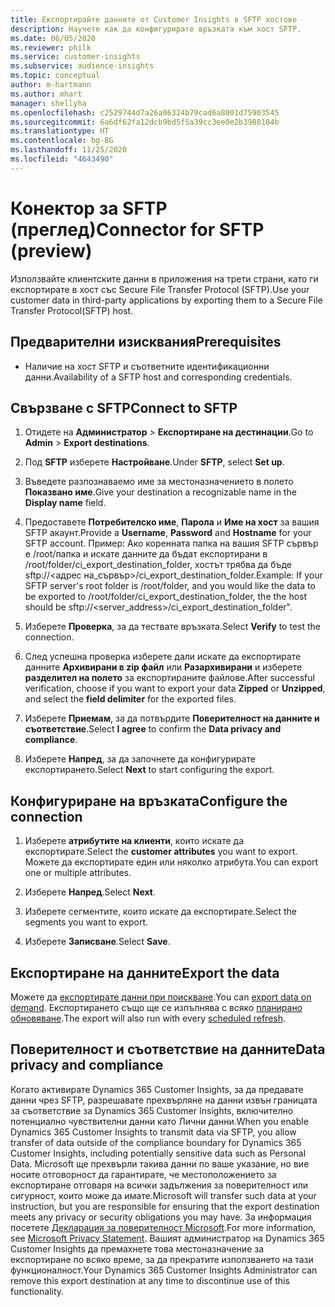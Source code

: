 ```yaml
---
title: Експортирайте данните от Customer Insights в SFTP хостове
description: Научете как да конфигурирате връзката към хост SFTP.
ms.date: 06/05/2020
ms.reviewer: philk
ms.service: customer-insights
ms.subservice: audience-insights
ms.topic: conceptual
author: m-hartmann
ms.author: mhart
manager: shellyha
ms.openlocfilehash: c2529744d7a26a06324b79cad6a8001d75903545
ms.sourcegitcommit: 6a6df62fa12dcb9bd5f5a39cc3ee0e2b3988184b
ms.translationtype: HT
ms.contentlocale: bg-BG
ms.lasthandoff: 11/25/2020
ms.locfileid: "4643490"
---
```

# <a name="connector-for-sftp-preview"></a><span data-ttu-id="8ca8d-103">Конектор за SFTP (преглед)</span><span class="sxs-lookup"><span data-stu-id="8ca8d-103">Connector for SFTP (preview)</span></span>

<span data-ttu-id="8ca8d-104">Използвайте клиентските данни в приложения на трети страни, като ги експортирате в хост със Secure File Transfer Protocol (SFTP).</span><span class="sxs-lookup"><span data-stu-id="8ca8d-104">Use your customer data in third-party applications by exporting them to a Secure File Transfer Protocol(SFTP) host.</span></span>

## <a name="prerequisites"></a><span data-ttu-id="8ca8d-105">Предварителни изисквания</span><span class="sxs-lookup"><span data-stu-id="8ca8d-105">Prerequisites</span></span>

- <span data-ttu-id="8ca8d-106">Наличие на хост SFTP и съответните идентификационни данни.</span><span class="sxs-lookup"><span data-stu-id="8ca8d-106">Availability of a SFTP host and corresponding credentials.</span></span>

## <a name="connect-to-sftp"></a><span data-ttu-id="8ca8d-107">Свързване с SFTP</span><span class="sxs-lookup"><span data-stu-id="8ca8d-107">Connect to SFTP</span></span>

1. <span data-ttu-id="8ca8d-108">Отидете на **Администратор** > **Експортиране на дестинации**.</span><span class="sxs-lookup"><span data-stu-id="8ca8d-108">Go to **Admin** > **Export destinations**.</span></span>

1. <span data-ttu-id="8ca8d-109">Под **SFTP** изберете **Настройване**.</span><span class="sxs-lookup"><span data-stu-id="8ca8d-109">Under **SFTP**, select **Set up**.</span></span>

1. <span data-ttu-id="8ca8d-110">Въведете разпознаваемо име за местоназначението в полето **Показвано име**.</span><span class="sxs-lookup"><span data-stu-id="8ca8d-110">Give your destination a recognizable name in the **Display name** field.</span></span>

1. <span data-ttu-id="8ca8d-111">Предоставете **Потребителско име**, **Парола** и **Име на хост** за вашия SFTP акаунт.</span><span class="sxs-lookup"><span data-stu-id="8ca8d-111">Provide a **Username**, **Password** and **Hostname** for your SFTP account.</span></span> <span data-ttu-id="8ca8d-112">Пример: Ако коренната папка на вашия SFTP сървър е /root/папка и искате данните да бъдат експортирани в /root/folder/ci_export_destination_folder, хостът трябва да бъде sftp://<адрес на_сървър>/ci_export_destination_folder.</span><span class="sxs-lookup"><span data-stu-id="8ca8d-112">Example: If your SFTP server's root folder is /root/folder, and you would like the data to be exported to /root/folder/ci_export_destination_folder, the the host should be sftp://<server_address>/ci_export_destination_folder".</span></span>

1. <span data-ttu-id="8ca8d-113">Изберете **Проверка**, за да тествате връзката.</span><span class="sxs-lookup"><span data-stu-id="8ca8d-113">Select **Verify** to test the connection.</span></span>

1. <span data-ttu-id="8ca8d-114">След успешна проверка изберете дали искате да експортирате данните **Архивирани в zip файл** или **Разархивирани** и изберете **разделител на полето** за експортираните файлове.</span><span class="sxs-lookup"><span data-stu-id="8ca8d-114">After successful verification, choose if you want to export your data **Zipped** or **Unzipped**, and select the **field delimiter** for the exported files.</span></span>

1. <span data-ttu-id="8ca8d-115">Изберете **Приемам**, за да потвърдите **Поверителност на данните и съответствие**.</span><span class="sxs-lookup"><span data-stu-id="8ca8d-115">Select **I agree** to confirm the **Data privacy and compliance**.</span></span>

1. <span data-ttu-id="8ca8d-116">Изберете **Напред**, за да започнете да конфигурирате експортирането.</span><span class="sxs-lookup"><span data-stu-id="8ca8d-116">Select **Next** to start configuring the export.</span></span>

## <a name="configure-the-connection"></a><span data-ttu-id="8ca8d-117">Конфигуриране на връзката</span><span class="sxs-lookup"><span data-stu-id="8ca8d-117">Configure the connection</span></span>

1. <span data-ttu-id="8ca8d-118">Изберете **атрибутите на клиенти**, които искате да експортирате.</span><span class="sxs-lookup"><span data-stu-id="8ca8d-118">Select the **customer attributes** you want to export.</span></span> <span data-ttu-id="8ca8d-119">Можете да експортирате един или няколко атрибута.</span><span class="sxs-lookup"><span data-stu-id="8ca8d-119">You can export one or multiple attributes.</span></span>

1. <span data-ttu-id="8ca8d-120">Изберете **Напред**.</span><span class="sxs-lookup"><span data-stu-id="8ca8d-120">Select **Next**.</span></span>

1. <span data-ttu-id="8ca8d-121">Изберете сегментите, които искате да експортирате.</span><span class="sxs-lookup"><span data-stu-id="8ca8d-121">Select the segments you want to export.</span></span>

1. <span data-ttu-id="8ca8d-122">Изберете **Записване**.</span><span class="sxs-lookup"><span data-stu-id="8ca8d-122">Select **Save**.</span></span>

## <a name="export-the-data"></a><span data-ttu-id="8ca8d-123">Експортиране на данните</span><span class="sxs-lookup"><span data-stu-id="8ca8d-123">Export the data</span></span>

<span data-ttu-id="8ca8d-124">Можете да [експортирате данни при поискване](export-destinations.md).</span><span class="sxs-lookup"><span data-stu-id="8ca8d-124">You can [export data on demand](export-destinations.md).</span></span> <span data-ttu-id="8ca8d-125">Експортирането също ще се изпълнява с всяко [планирано обновяване](system.md#schedule-tab).</span><span class="sxs-lookup"><span data-stu-id="8ca8d-125">The export will also run with every [scheduled refresh](system.md#schedule-tab).</span></span>

## <a name="data-privacy-and-compliance"></a><span data-ttu-id="8ca8d-126">Поверителност и съответствие на данните</span><span class="sxs-lookup"><span data-stu-id="8ca8d-126">Data privacy and compliance</span></span>

<span data-ttu-id="8ca8d-127">Когато активирате Dynamics 365 Customer Insights, за да предавате данни чрез SFTP, разрешавате прехвърляне на данни извън границата за съответствие за Dynamics 365 Customer Insights, включително потенциално чувствителни данни като Лични данни.</span><span class="sxs-lookup"><span data-stu-id="8ca8d-127">When you enable Dynamics 365 Customer Insights to transmit data via SFTP, you allow transfer of data outside of the compliance boundary for Dynamics 365 Customer Insights, including potentially sensitive data such as Personal Data.</span></span> <span data-ttu-id="8ca8d-128">Microsoft ще прехвърли такива данни по ваше указание, но вие носите отговорност да гарантирате, че местоположението за експортиране отговаря на всички задължения за поверителност или сигурност, които може да имате.</span><span class="sxs-lookup"><span data-stu-id="8ca8d-128">Microsoft will transfer such data at your instruction, but you are responsible for ensuring that the export destination meets any privacy or security obligations you may have.</span></span> <span data-ttu-id="8ca8d-129">За информация посетете [Декларация за поверителност Microsoft](https://go.microsoft.com/fwlink/?linkid=396732).</span><span class="sxs-lookup"><span data-stu-id="8ca8d-129">For more information, see [Microsoft Privacy Statement](https://go.microsoft.com/fwlink/?linkid=396732).</span></span>
<span data-ttu-id="8ca8d-130">Вашият администратор на Dynamics 365 Customer Insights да премахнете това местоназначение за експортиране по всяко време, за да прекратите използването на тази функционалност.</span><span class="sxs-lookup"><span data-stu-id="8ca8d-130">Your Dynamics 365 Customer Insights Administrator can remove this export destination at any time to discontinue use of this functionality.</span></span>
